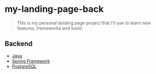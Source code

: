 # my-landing-page-back
> This is my personal landing page project that I'll use to learn new features, frameworks and tools! 

## Backend
- [Java](https://docs.oracle.com/en/java/)
- [Spring Framework](https://docs.spring.io/spring-framework/reference/testing/annotations.html)
- [PostgreSQL](https://www.postgresql.org/)
